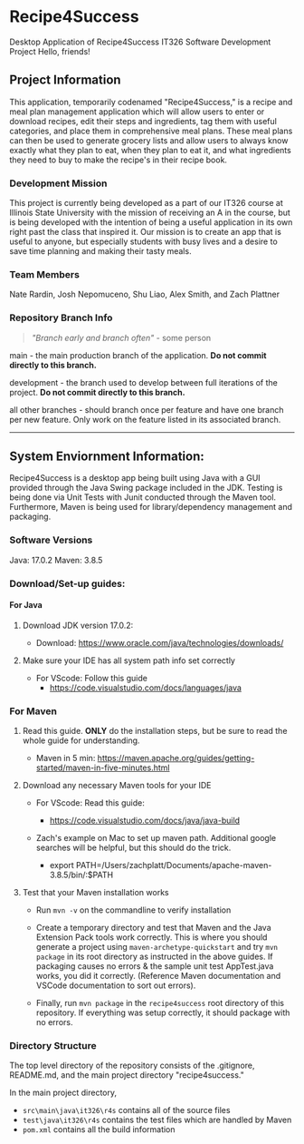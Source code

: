 # Recipe4Success
Desktop Application of Recipe4Success
IT326 Software Development Project
Hello, friends!

## Project Information

This application, temporarily codenamed "Recipe4Success," is a recipe and meal plan management application which will allow users to enter or download recipes, edit their steps and ingredients, tag them with useful categories, and place them in comprehensive meal plans. These meal plans can then be used to generate grocery lists and allow users to always know exactly what they plan to eat, when they plan to eat it, and what ingredients they need to buy to make the recipe's in their recipe book.

### Development Mission

This project is currently being developed as a part of our IT326 course at Illinois State University with the mission of receiving an A in the course, but is being developed with the intention of being a useful application in its own right past the class that inspired it. Our mission is to create an app that is useful to anyone, but especially students with busy lives and a desire to save time planning and making their tasty meals.

### Team Members

Nate Rardin, Josh Nepomuceno, Shu Liao, Alex Smith, and Zach Plattner

### Repository Branch Info

> *"Branch early and branch often"* - some person


main - the main production branch of the application. 
**Do not commit directly to this branch.**

development - the branch used to develop between full iterations of the project. **Do not commit directly to this branch.**

all other branches - should branch once per feature and have one branch per new feature. Only work on the feature listed in its associated branch.

---

## System Enviornment Information:

Recipe4Success is a desktop app being built using Java with a GUI provided through the Java Swing package included in the JDK. Testing is being done via Unit Tests with Junit conducted through the Maven tool. Furthermore, Maven is being used for library/dependency management and packaging.

### Software Versions

Java: 17.0.2
Maven: 3.8.5

### Download/Set-up guides:

#### For Java

1) Download JDK version 17.0.2: 
    - Download: https://www.oracle.com/java/technologies/downloads/

2) Make sure your IDE has all system path info set correctly

    - For VScode: Follow this guide 
        - https://code.visualstudio.com/docs/languages/java

### For Maven

1) Read this guide. **ONLY** do the installation steps, but be sure to read the whole guide for understanding.

    - Maven in 5 min: https://maven.apache.org/guides/getting-started/maven-in-five-minutes.html

2) Download any necessary Maven tools for your IDE
   
    - For VScode: Read this guide: 
        - https://code.visualstudio.com/docs/java/java-build

    - Zach's example on Mac to set up maven path. Additional google searches will be helpful, but this should do the trick.
        - export PATH=/Users/zachplatt/Documents/apache-maven-3.8.5/bin/:$PATH


3) Test that your Maven installation works

    - Run `mvn -v` on the commandline to verify installation

    - Create a temporary directory and test that Maven and the Java Extension Pack tools work correctly. This is where you should generate a project using `maven-archetype-quickstart` and try `mvn package` in its root directory as instructed in the above guides. If packaging causes no errors & the sample unit test AppTest.java works, you did it correctly. (Reference Maven documentation and VSCode documentation to sort out errors).

    - Finally, run `mvn package` in the `recipe4success` root directory of this repository. If everything was setup correctly, it should package with no errors.

### Directory Structure

The top level directory of the repository consists of the .gitignore, README.md, and the main project directory "recipe4success."

In the main project directory, 
- `src\main\java\it326\r4s` contains all of the source files
- `test\java\it326\r4s` contains the test files which are handled by Maven
- `pom.xml` contains all the build information
